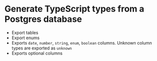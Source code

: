 # Generate TypeScript types from a Postgres database

- Export tables
- Export enums
- Exports `date`, `number`, `string`, `enum`, `boolean` columns. Unknown column types are exported as `unknown`
- Exports optional columns